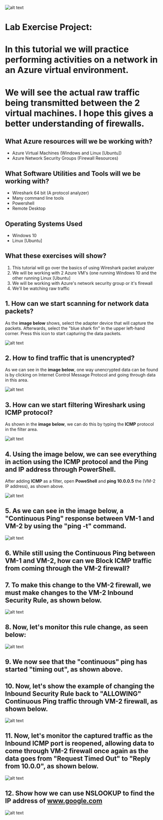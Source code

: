 

![alt text](https://i.imgur.com/LLLsARj.png)

# **Lab Exercise Project**:
# In this tutorial we will practice performing activities on a network in an Azure virtual environment.
# We will see the actual raw traffic being transmitted between the 2 virtual machines. I hope this gives a better understanding of firewalls.

## What Azure resources will we be working with?

* Azure Virtual Machines (Windows and Linux [Ubuntu])
* Azure Network Security Groups (Firewall Resources)

## What Software Utilities and Tools will we be working with?

*  Wireshark 64 bit (A protocol analyzer)
*  Many command line tools
*  Powershell
*  Remote Desktop

## Operating Systems Used

* Windows 10
* Linux [Ubuntu]

## What these exercises will show?

 1. This tutorial will go over the basics of using Wireshark packet analyzer
 1. We will be working with 2 Azure VM's (one running Windows 10 and the other running Linux [Ubuntu]
 2. We will be working with Azure's network security group or it's firewall
 3. We'll be watching raw traffic 
 
## 1.  How can we start scanning for network data packets?
As the **image below** shows, select the adapter device that will capture the packets.  Afterwards, select the "blue shark fin" in the
upper left-hand corner. Press this icon to start capturing the data packets.

![alt text](https://i.imgur.com/W0IMQx3.png)


## 2. How to find traffic that is unencrypted?

As we can see in the **image below**, one way unencrypted data can be found is by clicking on Internet Control Message Protocol
and going through data in this area.

![alt text](https://i.imgur.com/3d2rS4f.png)

## 3. How can we start filtering Wireshark using **ICMP** protocol?
As shown in the **image below**, we can do this by typing the **ICMP** protocol in the filter area.

![alt text](https://i.imgur.com/UYIwtLR.png)


## 4. Using the image below, we can see everything in action using the **ICMP** protocol and the **Ping** and IP address through **PowerShell**.
After adding **ICMP** as a filter, open **PoweShell** and **ping 10.0.0.5** the (VM-2 IP address), as shown above.

![alt text](https://i.imgur.com/HMiaUzG.png)


## 5. As we can see in the image below, a "Continuous Ping" response between VM-1 and VM-2 by using the "ping -t" command.

![alt text](https://i.imgur.com/ZrnHNQh.png)


## 6. While still using the **Continuous Ping** between VM-1 and VM-2, how can we **Block ICMP** traffic from coming through the VM-2 firewall?


## 7. To make this change to the VM-2 firewall, we must make changes to the VM-2 **Inbound Security Rule**, as shown below.

![alt text](https://i.imgur.com/vBHzcwu.png)

## 8. Now, let's monitor this rule change, as seen below:

![alt text](https://i.imgur.com/JwZPfht.png)
## 9. We now see that the "continuous" ping has started "timing out", as shown above.

## 10. Now, let's show the example of changing the **Inbound Security Rule** back to "ALLOWING" Continuous Ping traffic through VM-2 firewall, as shown below.
![alt text](https://i.imgur.com/M5jxx6J.png)

## 11. Now, let's monitor the captured traffic as the **Inbound ICMP** port is reopened, allowing data to come through VM-2 firewall once again as the data goes from "Request Timed Out" to "Reply from 10.0.0", as shown below.
![alt text](https://i.imgur.com/X5SJblf.png)


## 12. Show how we can use **NSLOOKUP** to find the IP address of www.google.com

![alt text](https://i.imgur.com/EAPzo0k.png)







